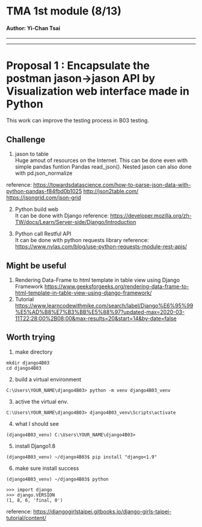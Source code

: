 # TMA 1st module (8/13) 
#### Author: Yi-Chan Tsai
---
---
# Proposal 1 : Encapsulate the postman jason->jason API by Visualization web interface made in Python 

This work can improve the testing process in B03 testing.

## Challenge 

1.  jason to table\
    Huge amout of resources on the Internet. This can be done even with simple pandas funtion Pandas read_json(). Nested jason can also done with pd.json_normalize

reference: 
https://towardsdatascience.com/how-to-parse-json-data-with-python-pandas-f84fbd0b1025
http://json2table.com/
https://jsongrid.com/json-grid

2. Python build web\
   It can be done with Django
   reference: https://developer.mozilla.org/zh-TW/docs/Learn/Server-side/Django/Introduction

3. Python call Restful API\
   It can be done with python requests library
   reference: https://www.nylas.com/blog/use-python-requests-module-rest-apis/

## Might be useful 
1. Rendering Data-Frame to html template in table view using Django Framework https://www.geeksforgeeks.org/rendering-data-frame-to-html-template-in-table-view-using-django-framework/
2. Tutorial https://www.learncodewithmike.com/search/label/Django%E6%95%99%E5%AD%B8%E7%B3%BB%E5%88%97?updated-max=2020-03-11T22:28:00%2B08:00&max-results=20&start=14&by-date=false

## Worth trying
1. make directory
```
mkdir django4B03
cd django4B03
```

2. build a virtual environment
```
C:\Users\YOUR_NAME\django4B03> python -m venv django4B03_venv
```
3. active the virtual env.
```
C:\Users\YOUR_NAME\django4B03> django4B03_venv\Scripts\activate

```
4. what I should see
```
(django4B03_venv) C:\Users\YOUR_NAME\django4B03>
```
5. install Django1.8
```
(django4B03_venv) ~/django4B03$ pip install "django<1.9"

```
6. make sure install success
```
(django4B03_venv) ~/django4B03$ python

>>> import django
>>> django.VERSION
(1, 8, 6, 'final, 0')
```

reference: https://djangogirlstaipei.gitbooks.io/django-girls-taipei-tutorial/content/